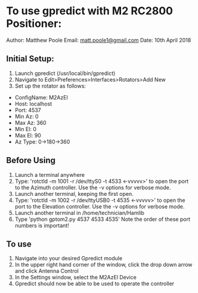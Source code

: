 To use gpredict with M2 RC2800 Positioner:
==========================================

Author: Matthew Poole
Email: matt.poole1@gmail.com
Date: 10th April 2018

## Initial Setup:
1. Launch gpredict (/usr/local/bin/gpredict)
2. Navigate to Edit>Preferences>Interfaces>Rotators>Add New
3. Set up the rotator as follows:
* ConfigName: M2AzEl
* Host: localhost
* Port: 4537
* Min Az: 0
* Max Az: 360
* Min El: 0
* Max El: 90
* Az Type: 0->180->360

## Before Using
1. Launch a terminal anywhere
2. Type: 'rotctld -m 1001 -r /dev/ttyS0 -t 4533 <-vvvvv>' to open the port to the Azimuth controller. Use the -v options for verbose mode.
3. Launch another terminal, keeping the first open.
4. Type: 'rotctld -m 1002 -r /dev/ttyUSB0 -t 4535 <-vvvvv>' to open the port to the Elevation controller. Use the -v options for verbose mode.
5. Launch another terminal in /home/technician/Hamlib
6. Type 'python gptom2.py 4537 4533 4535' Note the order of these port numbers is important!

## To use
1. Navigate into your desired Gpredict module
2. In the upper right hand corner of the window, click the drop down arrow and click Antenna Control
3. In the Settings window, select the M2AzEl Device
4. Gpredict should now be able to be used to operate the controller

